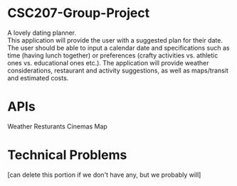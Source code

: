 # CSC207-Group-Project
A lovely dating planner. <br>
This application will provide the user with a suggested plan for their date. 
The user should be able to input a calendar date and specifications such as time (having lunch together) or preferences (crafty activities vs. athletic ones vs. educational ones etc.).
The application will provide weather considerations, restaurant and activity suggestions, as well as maps/transit and estimated costs.

# APIs

Weather
Resturants
Cinemas
Map

# Technical Problems
[can delete this portion if we don't have any, but we probably will]
